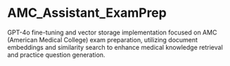 # AMC_Assistant_ExamPrep
GPT-4o fine-tuning and vector storage implementation focused on AMC (American Medical College) exam preparation, utilizing document embeddings and similarity search to enhance medical knowledge retrieval and practice question generation.
